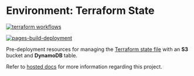 # Environment: Terraform State

[![terraform workflows](https://github.com/cumberland-cloud/env-state/actions/workflows/action.yaml/badge.svg)](https://github.com/cumberland-cloud/env-state/actions/workflows/action.yaml)

[![pages-build-deployment](https://github.com/cumberland-cloud/env-state/actions/workflows/pages/pages-build-deployment/badge.svg)](https://github.com/cumberland-cloud/env-state/actions/workflows/pages/pages-build-deployment)

Pre-deployment resources for managing the [Terraform state file](https://developer.hashicorp.com/terraform/language/state) with an **S3** bucket and **DynamoDB** table.

Refer to [hosted docs](https://cumberland-cloud.github.io/env-state/) for more information regarding this project.
